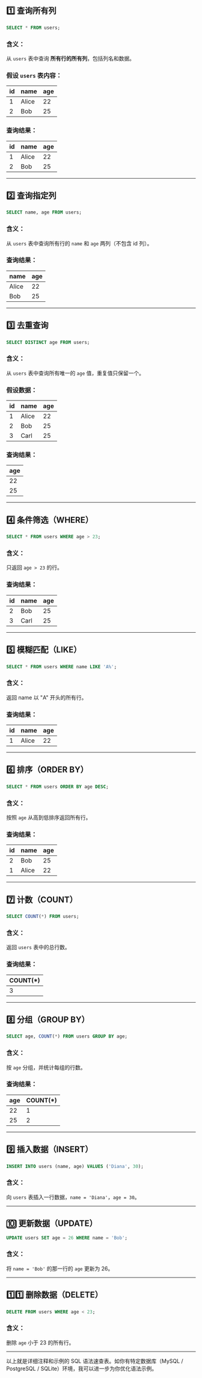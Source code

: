 ## 1️⃣ 查询所有列

```sql
SELECT * FROM users;
```

### 含义：

从 `users` 表中查询 **所有行的所有列**，包括列名和数据。

### 假设 `users` 表内容：

|id|name|age|
|---|---|---|
|1|Alice|22|
|2|Bob|25|

### 查询结果：

|id|name|age|
|---|---|---|
|1|Alice|22|
|2|Bob|25|

---

## 2️⃣ 查询指定列

```sql
SELECT name, age FROM users;
```

### 含义：

从 `users` 表中查询所有行的 `name` 和 `age` 两列（不包含 id 列）。

### 查询结果：

|name|age|
|---|---|
|Alice|22|
|Bob|25|

---

## 3️⃣ 去重查询

```sql
SELECT DISTINCT age FROM users;
```

### 含义：

从 `users` 表中查询所有唯一的 `age` 值，重复值只保留一个。

### 假设数据：

|id|name|age|
|---|---|---|
|1|Alice|22|
|2|Bob|25|
|3|Carl|25|

### 查询结果：

|age|
|---|
|22|
|25|

---

## 4️⃣ 条件筛选（WHERE）

```sql
SELECT * FROM users WHERE age > 23;
```

### 含义：

只返回 `age > 23` 的行。

### 查询结果：

|id|name|age|
|---|---|---|
|2|Bob|25|
|3|Carl|25|

---

## 5️⃣ 模糊匹配（LIKE）

```sql
SELECT * FROM users WHERE name LIKE 'A%';
```

### 含义：

返回 name 以 "A" 开头的所有行。

### 查询结果：

|id|name|age|
|---|---|---|
|1|Alice|22|

---

## 6️⃣ 排序（ORDER BY）

```sql
SELECT * FROM users ORDER BY age DESC;
```

### 含义：

按照 `age` 从高到低排序返回所有行。

### 查询结果：

|id|name|age|
|---|---|---|
|2|Bob|25|
|1|Alice|22|

---

## 7️⃣ 计数（COUNT）

```sql
SELECT COUNT(*) FROM users;
```

### 含义：

返回 `users` 表中的总行数。

### 查询结果：

|COUNT(*)|
|---|
|3|

---

## 8️⃣ 分组（GROUP BY）

```sql
SELECT age, COUNT(*) FROM users GROUP BY age;
```

### 含义：

按 `age` 分组，并统计每组的行数。

### 查询结果：

|age|COUNT(*)|
|---|---|
|22|1|
|25|2|

---

## 9️⃣ 插入数据（INSERT）

```sql
INSERT INTO users (name, age) VALUES ('Diana', 30);
```

### 含义：

向 `users` 表插入一行数据，`name = 'Diana'`，`age = 30`。

---

## 🔟 更新数据（UPDATE）

```sql
UPDATE users SET age = 26 WHERE name = 'Bob';
```

### 含义：

将 `name = 'Bob'` 的那一行的 `age` 更新为 26。

---

## 1️⃣1️⃣ 删除数据（DELETE）

```sql
DELETE FROM users WHERE age < 23;
```

### 含义：

删除 `age` 小于 23 的所有行。

---

以上就是详细注释和示例的 SQL 语法速查表。如你有特定数据库（MySQL / PostgreSQL / SQLite）环境，我可以进一步为你优化语法示例。